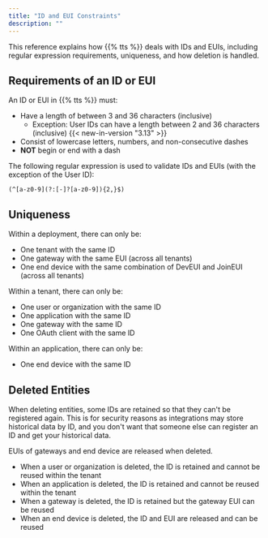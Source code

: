 ```yaml
---
title: "ID and EUI Constraints"
description: ""
---
```


This reference explains how {{% tts %}} deals with IDs and EUIs, including regular expression requirements, uniqueness, and how deletion is handled.

<!--more-->

## Requirements of an ID or EUI

An ID or EUI in {{% tts %}} must:

- Have a length of between 3 and 36 characters (inclusive)
  - Exception: User IDs can have a length between 2 and 36 characters (inclusive) {{< new-in-version "3.13" >}}
- Consist of lowercase letters, numbers, and non-consecutive dashes
- **NOT** begin or end with a dash

The following regular expression is used to validate IDs and EUIs (with the exception of the User ID):

`(^[a-z0-9](?:[-]?[a-z0-9]){2,}$)`

## Uniqueness

Within a deployment, there can only be:

- One tenant with the same ID
- One gateway with the same EUI (across all tenants)
- One end device with the same combination of DevEUI and JoinEUI (across all tenants)

Within a tenant, there can only be:

- One user or organization with the same ID
- One application with the same ID
- One gateway with the same ID
- One OAuth client with the same ID

Within an application, there can only be:

- One end device with the same ID

## Deleted Entities

When deleting entities, some IDs are retained so that they can't be registered again. This is for security reasons as integrations may store historical data by ID, and you don't want that someone else can register an ID and get your historical data.

EUIs of gateways and end device are released when deleted.

- When a user or organization is deleted, the ID is retained and cannot be reused within the tenant
- When an application is deleted, the ID is retained and cannot be reused within the tenant
- When a gateway is deleted, the ID is retained but the gateway EUI can be reused
- When an end device is deleted, the ID and EUI are released and can be reused
